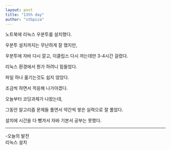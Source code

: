 ```yaml
---
layout: post
title: "13th day"
author: "stbpiza"
---
```


노트북에 리눅스 우분투를 설치했다.

우분투 설치까지는 무난하게 잘 했지만,

우분투에 자바 다시 깔고, 이클립스 다시 까는데만 3-4시간 걸렸다.

리눅스 환경에서 뭔가 하려니 힘들었다.

파일 하나 옮기는것도 쉽지 않았다.

조금씩 하면서 적응해 나가야겠다.

오늘부터 코딩과제가 나왔는데,

그동안 알고리즘 문제들 풀면서 약간씩 쌓은 실력으로 잘 풀었다.

설치에 시간을 다 뺐겨서 자바 기본서 공부는 못했다.

--------------------------------
-오늘의 발전<br>
리눅스 설치
